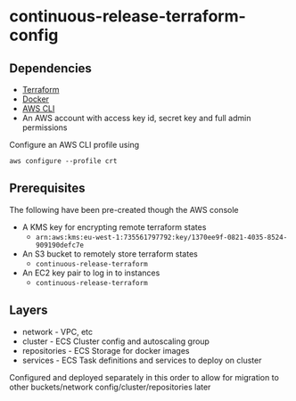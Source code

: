 # continuous-release-terraform-config

## Dependencies

- [Terraform](https://www.terraform.io/downloads.html)
- [Docker](https://www.docker.com/products/docker)
- [AWS CLI](http://docs.aws.amazon.com/cli/latest/userguide/installing.html)
- An AWS account with access key id, secret key and full admin permissions

Configure an AWS CLI profile using

```
aws configure --profile crt
```

## Prerequisites

The following have been pre-created though the AWS console

- A KMS key for encrypting remote terraform states
  - `arn:aws:kms:eu-west-1:735561797792:key/1370ee9f-0821-4035-8524-909190defc7e`
- An S3 bucket to remotely store terraform states
  - `continuous-release-terraform`
- An EC2 key pair to log in to instances
  - `continuous-release-terraform`

## Layers

- network - VPC, etc
- cluster - ECS Cluster config and autoscaling group
- repositories - ECS Storage for docker images
- services - ECS Task definitions and services to deploy on cluster

Configured and deployed separately in this order to allow for migration to other buckets/network config/cluster/repositories later
